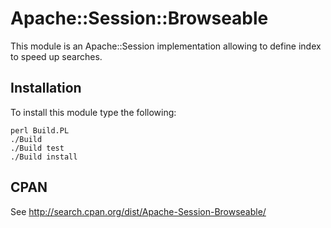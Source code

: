 # Apache::Session::Browseable

This module is an Apache::Session implementation allowing to define index to speed up searches.

## Installation

To install this module type the following:
````
perl Build.PL
./Build
./Build test
./Build install
````

## CPAN

See http://search.cpan.org/dist/Apache-Session-Browseable/
